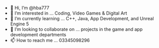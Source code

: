 - 👋 Hi, I’m @hba777
- 👀 I’m interested in ... Coding, Video Games & Digital Art
- 🌱 I’m currently learning ... C++, Java, App Development, and Unreal Engine 5
- 💞️ I’m looking to collaborate on ... projects in the game and app development departments
- 📫 How to reach me ... 03345098296

<!---
hba777/hba777 is a ✨ special ✨ repository because its `README.md` (this file) appears on your GitHub profile.
You can click the Preview link to take a look at your changes.
--->
